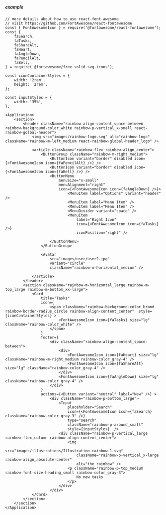 ##### example

    // more details about how to use react-font-awesome
    // visit https://github.com/FortAwesome/react-fontawesome
    const { FontAwesomeIcon } = require('@fortawesome/react-fontawesome');
    const {
        faSearch,
        faTasks,
        faShareAlt,
        faHeart,
        faAngleDown,
        faPencilAlt,
        faBell,
    } = require('@fortawesome/free-solid-svg-icons');

    const iconContainerStyles = {
        width: '2rem',
        height: '2rem',
    };

    const inputStyles = {
        width: '35%',
    };

    <Application>
        <section>
            <header className="rainbow-align-content_space-between rainbow-background-color_white rainbow-p-vertical_x-small react-rainbow-golbal-header">
                <img src="images/rainbow-logo.svg" alt="rainbow logo" className="rainbow-m-left_medium react-rainbow-global-header_logo" />

                <article className="rainbow-flex rainbow-align_center">
                    <ButtonGroup className="rainbow-m-right_medium">
                        <ButtonIcon variant="border" disabled icon={<FontAwesomeIcon icon={faPencilAlt} />} />
                        <ButtonIcon variant="border" disabled icon={<FontAwesomeIcon icon={faBell} />} />
                        <ButtonMenu 
                            menuSize="x-small"
                            menuAlignment="right"
                            icon={<FontAwesomeIcon icon={faAngleDown} />}>
                                <MenuItem label="Options" variant="header" />
                                <MenuItem label="Menu Item" />
                                <MenuItem label="Menu Item" />
                                <MenuDivider variant="space" />
                                <MenuItem
                                    label="Right Icon"
                                    icon={<FontAwesomeIcon icon={faTasks} />}
                                    iconPosition="right" />

                        </ButtonMenu>
                    </ButtonGroup>

                    <Avatar
                        src="images/user/user2.jpg"
                        variant="circle"
                        className="rainbow-m-horizontal_medium" />

                </article>
            </header>
            <section className="rainbow-m-horizontal_large rainbow-m-top_large rainbow-m-bottom_xx-large">
                <Card
                    title="Tasks"
                    icon={
                        <span className="rainbow-background-color_brand rainbow-border-radius_circle rainbow-align-content_center"  style={iconContainerStyles} >
                            <FontAwesomeIcon icon={faTasks} size="lg" className="rainbow-color_white" />
                        </span>
                    }
                    footer={
                        <div className="rainbow-align-content_space-between">
                            <div>
                                <FontAwesomeIcon icon={faHeart} size="lg" className="rainbow-m-right_medium rainbow-color_gray-4" />
                                <FontAwesomeIcon icon={faShareAlt} size="lg" className="rainbow-color_gray-4" />
                            </div>
                            <FontAwesomeIcon icon={faAngleDown} size="lg" className="rainbow-color_gray-4" />
                        </div>
                    }
                    actions={<Button variant="neutral" label="New" />} >
                        <div className="rainbow-p-bottom_large">
                            <Input
                                placeholder="Search"
                                icon={<FontAwesomeIcon icon={faSearch} className="rainbow-color_gray-3" />}
                                type="search"
                                className="rainbow-p-around_small"
                                style={inputStyles}  />
                            <div className="rainbow-p-vertical_large rainbow-flex_column rainbow-align-content_center">
                                <img 
                                    src="images/illustrations/Illustration-rainbow-1.svg"
                                    className="rainbow-p-vertical_x-large rainbow-align_absolute-center"
                                    alt="the rainbow" />
                                <p className="rainbow-p-top_medium rainbow-font-size-heading_small rainbow-color_gray-3">
                                    No new tasks
                                </p>
                            </div>
                        </div>
                </Card>
            </section>
        </section>
    </Application>
